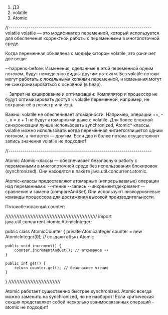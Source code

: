 1. ДЗ
2. volatile
3. Atomic

//-----------------------------------------------------------------------
volatile
volatile — это модификатор переменной, который используется для обеспечения корректной работы с переменными в
многопоточной среде.

Когда переменная объявлена с модификатором volatile, это означает две вещи:

--happens-before: 
Изменения, сделанные в этой переменной одним потоком, 
будут немедленно видны другим потокам. 
Без volatile потоки могут работать с локальными копиями переменной, 
и изменения могут не синхронизироваться с основной (в heap).

--Запрет на кэширование и оптимизации: 
Компилятор и процессор не будут оптимизировать доступ к volatile переменной,
например, не сохранят её в регистр или кэш.

Важно:
volatile не обеспечивает атомарности. 
Например, операции ++, --, x = x + 1 не будут атомарными даже с volatile.
Для более сложной синхронизации лучше использовать synchronized, Atomic* классы.
volatile можно использовать когда переменная читается/пишется одним потоком, 
а читается — другим. Если два и более потока осуществляют 
запись значения volatile не подходит!

//-----------------------------------------------------------------------

Atomic
Atomic-классы — обеспечивает безопасную работу с переменными в многопоточной 
среде без использования блокировок (synchronized). 
Они находятся в пакете java.util.concurrent.atomic.

Atomic-классы предоставляют атомарные (непрерываемые) операции над 
переменными:
--чтение
--запись
--инкремент/декремент
--сравнение и замена (compareAndSet)
Они используют низкоуровневые команды процессора для достижения 
высокой производительности.

Потокобезопасный counter:

//////////////////////////////////////////////////////////
import java.util.concurrent.atomic.AtomicInteger;

public class AtomicCounter {
private AtomicInteger counter = new AtomicInteger(0); // создали объкт Atomic

    public void increment() {
        counter.incrementAndGet(); // атомарное ++
    }

    public int get() {
        return counter.get(); // безопасное чтение
    }
}
/////////////////////////////////

Atomic работает существенно быстрее synchronized. 
Atomic всегда можно заменить на synchronized, но не наоборот! 
Если критическая секция представляет собой несколько 
взаимосвязанных операций - atomic не подходит!